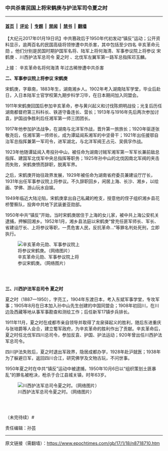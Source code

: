 ### 中共杀害民国上将宋鹤庚与护法军司令夏之时

---

#### [首页](../../../..?n8718710) &nbsp;|&nbsp; [评论](../../../../../epoch-comment?n8718710) &nbsp;|&nbsp; [专题](../../../../../epoch-special?n8718710) &nbsp;|&nbsp; [禁闻](../../../../../epoch-news?n8718710) &nbsp;|&nbsp; [禁书](../../../../../books?n8718710) &nbsp;|&nbsp; [翻墙](https://github.com/gfw-breaker/nogfw/blob/master/README.md?n8718710)


<div class="post_content" id="artbody" itemprop="articleBody">
 <!-- article content begin -->
 <p>
  【大纪元2017年01月19日讯】中共篡政后于1950年代初发动“镇反”运动；公开资料显示，逾两百名的民国高级将领惨遭中共杀害，其中包括至少四名
  <ok href="https://www.epochtimes.com/gb/tag/%E8%BE%9B%E4%BA%A5%E9%9D%A9%E5%91%BD%E5%85%83%E5%8B%8B.html">
   辛亥革命元勋
  </ok>
  。他们分别是民国时期护国军名将、陆军上将何海清、军事参议院上将参议
  <ok href="https://www.epochtimes.com/gb/tag/%E5%AE%8B%E9%B9%A4%E5%BA%9A.html">
   宋鹤庚
  </ok>
  、川西护法军总司令
  <ok href="https://www.epochtimes.com/gb/tag/%E5%A4%8F%E4%B9%8B%E6%97%B6.html">
   夏之时
  </ok>
  、北伐军左翼军第一路军总指挥邓玉麟。
 </p>
 <p>
  上接：
  <ok href="https://www.epochtimes.com/gb/17/1/16/n8711128.htm">
   辛亥革命名将何海清 年过古稀惨遭中共杀害
  </ok>
 </p>
 <p>
  <strong>
   二、军事参议院上将参议
   <ok href="https://www.epochtimes.com/gb/tag/%E5%AE%8B%E9%B9%A4%E5%BA%9A.html">
    宋鹤庚
   </ok>
  </strong>
 </p>
 <p>
  宋鹤庚，字皋南，1883年生，湖南湘乡人。1902年考入湖南陆军学堂，毕业后赴日，入日本陆军士官学校第九期步科学习毕，在日本期间加入同盟会。
 </p>
 <p>
  1911年宋鹤庚回国后参加辛亥革命，参与黄兴起义和讨伐陈炯明战役；光复后历任湖南都督府第三科科长、铁道守备连长、营长；1913年与1916年先后两次参加讨袁，护国战争胜利后任湘军第一师三团团长。
 </p>
 <p>
  1917年他参加护法战争，在湖南与北洋军作战，晋升第一旅旅长；1920年驱逐张敬尧后，任湘军第一师师长，成为谭延闿系湘军的中坚骨干；1921年出任援鄂自治军总指挥兼第一军司令，进军湖北，与北洋军阀王占元、吴佩孚作战。
 </p>
 <p>
  1923年他随谭延闿入粤投孙中山，被任命为湖南讨贼军湘军第一军军长兼前敌总指挥、建国军北伐军中央总指挥等职务；1925年孙中山的北伐因南北军阀的夹击而失败，宋鹤庚愤而辞职，脱离军界。
 </p>
 <p>
  之后，宋鹤庚开始往政界发展，1929年被任命为湖南省府委员兼建设厅厅长，1931年出任军事参议院上将参议。不久辞职回乡，闲居上海、长沙、湘乡，以绘画、学佛、游山玩水自娱。
 </p>
 <p>
  1949年临近大陆沦陷，宋鹤庚拿出自己私藏的枪支，授意他的侄子组织湘乡县花桥警察队，投奔中共地下武装姜亚勋部。
 </p>
 <p>
  1950年中共“镇反”开始，当时宋鹤庚居住于上海的女儿家，被中共上海公安机关逮捕，押解回湘乡。1952年1月，湘乡县法庭以宋鹤庚“曾充任匪军师长、军长、省建设厅长、上将参议等职，一贯危害人民，反抗革命…”等罪名判处死刑，立即执行。
 </p>
 <figure aria-describedby="caption-attachment-8718731" class="wp-caption aligncenter" id="attachment_8718731" style="width: 200px">
  <ok href=" https://i.epochtimes.com/assets/uploads/2017/01/001Nk2kPzy6UAaNiRPz91690.jpg" rel="noreferrer noopener" target="_blank">
   <img alt="辛亥革命元勋、军事参议院上将参议宋鹤庚。（网络图片）" class="size-full wp-image-8718731" src="https://i.epochtimes.com/assets/uploads/2017/01/001Nk2kPzy6UAaNiRPz91690.jpg"/>
  </ok>
  <br/><figcaption class="wp-caption-text" id="caption-attachment-8718731">
   辛亥革命元勋、军事参议院上将参议宋鹤庚。（网络图片）
  </figcaption><br/>
 </figure><br/>
 <p>
  <strong>
   三、川西护法军总司令
   <ok href="https://www.epochtimes.com/gb/tag/%E5%A4%8F%E4%B9%8B%E6%97%B6.html">
    夏之时
   </ok>
  </strong>
 </p>
 <p>
  夏之时（1887—1950），字亮工，1904年东渡日本，考入东斌军事学堂，专攻军事；1905年8月在日本加入孙中山先生创建的中国同盟会；1908年初回川，在川边及西藏等地从事军事勘查和测绘工作；后任新军17镇步兵排长。
 </p>
 <p>
  1911年11月，夏之时在成都市亲自领导并取得了龙泉驿起义的胜利，随后东进重庆与张培爵等人会合，建立蜀军政府，为辛亥革命的胜利作出了贡献。辛亥革命后，夏之时任北伐军四川总司令，参加反袁、护国、护法运动；920年曾出任川西护法军总司令。
 </p>
 <p>
  四川护法失败后，夏之时退出军政界，隐居成都办学，1928年赴沪就医；1938年为了躲避日军，返回四川合江，研究佛学及文物古玩，不问世事。
 </p>
 <p>
  1950年夏之时在中共“镇反”运动中被逮捕，1950年10月6日以“组织策划土匪暴乱”的罪名被枪决，枪杀于合江县城关镇，时年63岁。
 </p>
 <figure aria-describedby="caption-attachment-8718733" class="wp-caption aligncenter" id="attachment_8718733" style="width: 332px">
  <ok href=" https://i.epochtimes.com/assets/uploads/2017/01/Xia_Zhishi.jpg" rel="noreferrer noopener" target="_blank">
   <img alt="川西护法军总司令夏之时。（网络图片）" class="size-full wp-image-8718733" src="https://i.epochtimes.com/assets/uploads/2017/01/Xia_Zhishi.jpg"/>
  </ok>
  <br/><figcaption class="wp-caption-text" id="caption-attachment-8718733">
   川西护法军总司令夏之时。（网络图片）
  </figcaption><br/>
 </figure><br/>
 <p>
  （未完待续）#
 </p>
 <p>
  责任编辑：孙芸
 </p>
 <!-- article content end -->
 <div id="below_article_ad">
 </div>
</div>


---

原文链接（需翻墙）：https://www.epochtimes.com/gb/17/1/18/n8718710.htm